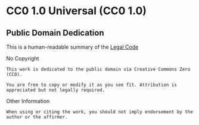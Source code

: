 # CC0 1.0 Universal (CC0 1.0)

## Public Domain Dedication

This is a human-readable summary of the [Legal Code](https://creativecommons.org/publicdomain/zero/1.0/legalcode)

No Copyright

    This work is dedicated to the public domain via Creative Commons Zero (CC0).

    You are free to copy or modify it as you see fit. Attribution is appreciated but not legally required.

Other Information

    When using or citing the work, you should not imply endorsement by the author or the affirmer.
